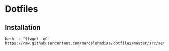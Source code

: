 # Dotfiles

## Installation

```
bash -c "$(wget -qO- https://raw.githubusercontent.com/marcelohmdias/dotfiles/master/src/setup.sh)"
```
